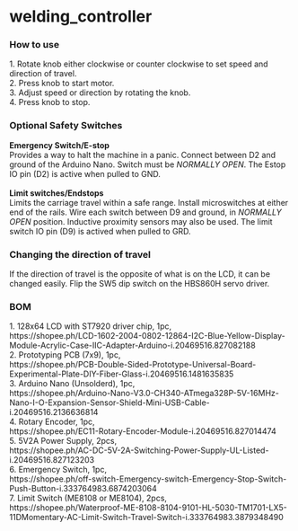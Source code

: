 # welding_controller

<h3>How to use</h3>
1. Rotate knob either clockwise or counter clockwise to set speed and direction of travel.<br>
2. Press knob to start motor.<br>
3. Adjust speed or direction by rotating the knob.<br>
4. Press knob to stop.

<h3>Optional Safety Switches</h3>
<b>Emergency Switch/E-stop</b><br>
Provides a way to halt the machine in a panic. Connect between D2 and ground of the Arduino Nano. Switch must be <i>NORMALLY OPEN</i>. The Estop IO pin (D2) is active when pulled to GND.<br>
<br>
<b>Limit switches/Endstops</b><br>
Limits the carriage travel within a safe range. Install microswitches at either end of the rails. Wire each switch between D9 and ground, in <i>NORMALLY OPEN</i> position.
Inductive proximity sensors may also be used. The limit switch IO pin (D9) is actived when pulled to GRD.<br>

<h3>Changing the direction of travel</h3>
If the direction of travel is the opposite of what is on the LCD, it can be changed easily.
Flip the SW5 dip switch on the HBS860H servo driver. 

<h3>BOM</h3>
1. 128x64 LCD with ST7920 driver chip, 1pc, <br>
https://shopee.ph/LCD-1602-2004-0802-12864-I2C-Blue-Yellow-Display-Module-Acrylic-Case-IIC-Adapter-Arduino-i.20469516.827082188  <br>
2. Prototyping PCB (7x9), 1pc,  <br>
https://shopee.ph/PCB-Double-Sided-Prototype-Universal-Board-Experimental-Plate-DIY-Fiber-Glass-i.20469516.1481635835  <br>
3. Arduino Nano (Unsolderd), 1pc,  <br>
https://shopee.ph/Arduino-Nano-V3.0-CH340-ATmega328P-5V-16MHz-Nano-I-O-Expansion-Sensor-Shield-Mini-USB-Cable-i.20469516.2136636814  <br>
4. Rotary Encoder, 1pc,  <br>
https://shopee.ph/EC11-Rotary-Encoder-Module-i.20469516.827014474  <br>
5. 5V2A Power Supply, 2pcs,  <br>
https://shopee.ph/AC-DC-5V-2A-Switching-Power-Supply-UL-Listed-i.20469516.827123203  <br>
6. Emergency Switch, 1pc,  <br>
https://shopee.ph/off-switch-Emergency-switch-Emergency-Stop-Switch-Push-Button-i.333764983.6874203064  <br>
7. Limit Switch (ME8108 or ME8104), 2pcs,  <br>
https://shopee.ph/Waterproof-ME-8108-8104-9101-HL-5030-TM1701-LX5-11DMomentary-AC-Limit-Switch-Travel-Switch-i.333764983.3879348490
